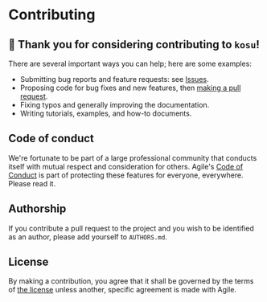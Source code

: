 # Contributing

## :raised_hands: Thank you for considering contributing to `kosu`!

There are several important ways you can help; here are some examples:

- Submitting bug reports and feature requests: see [Issues](https://github.com/agilescientific/kosu/issues).
- Proposing code for bug fixes and new features, then [making a pull request](https://docs.github.com/en/pull-requests/collaborating-with-pull-requests/proposing-changes-to-your-work-with-pull-requests/about-pull-requests).
- Fixing typos and generally improving the documentation.
- Writing tutorials, examples, and how-to documents.


## Code of conduct

We're fortunate to be part of a large professional community that conducts itself with mutual respect and consideration for others. Agile's [Code of Conduct](https://github.com/agilescientific/corporate/blob/main/CODE_OF_CONDUCT.md) is part of protecting these features for everyone, everywhere. Please read it.


## Authorship

If you contribute a pull request to the project and you wish to be identified as an author, please add yourself to `AUTHORS.md`.


## License

By making a contribution, you agree that it shall be governed by the terms of [the license](LICENSE) unless another, specific agreement is made with Agile.
